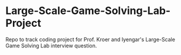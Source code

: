 # Large-Scale-Game-Solving-Lab-Project
Repo to track coding project for Prof. Kroer and Iyengar's Large-Scale Game Solving Lab interview question.

